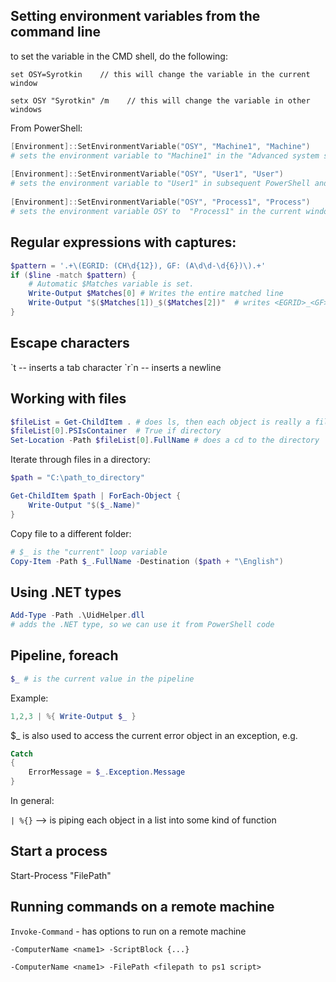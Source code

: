 ## Setting environment variables from the command line
to set the variable  in the CMD shell, do the following:

    set OSY=Syrotkin    // this will change the variable in the current window

    setx OSY "Syrotkin" /m    // this will change the variable in other windows

From PowerShell:

```powershell
[Environment]::SetEnvironmentVariable("OSY", "Machine1", "Machine")
# sets the environment variable to "Machine1" in the "Advanced system settings" (where I would normally set Environment variables)
	
[Environment]::SetEnvironmentVariable("OSY", "User1", "User")
# sets the environment variable to "User1" in subsequent PowerShell and cmd windows
	
[Environment]::SetEnvironmentVariable("OSY", "Process1", "Process")
# sets the environment variable OSY to  "Process1" in the current window (only)
```

## Regular expressions with captures:

```powershell
$pattern = '.+\(EGRID: (CH\d{12}), GF: (A\d\d-\d{6})\).+'
if ($line -match $pattern) {
	# Automatic $Matches variable is set.
	Write-Output $Matches[0] # Writes the entire matched line
	Write-Output "$($Matches[1])_$($Matches[2])"  # writes <EGRID>_<GF>
}
```
	
	
## Escape characters

\`t -- inserts a tab character
\`r`n -- inserts a newline

## Working with files

```powershell
$fileList = Get-ChildItem . # does ls, then each object is really a file, you can query its properties.
$fileList[0].PSIsContainer  # True if directory
Set-Location -Path $fileList[0].FullName # does a cd to the directory
```

Iterate through files in a directory:

```powershell
$path = "C:\path_to_directory"

Get-ChildItem $path | ForEach-Object {
    Write-Output "$($_.Name)" 
}
```

Copy file to a different folder:
```powershell
# $_ is the "current" loop variable
Copy-Item -Path $_.FullName -Destination ($path + "\English")
```


## Using .NET types

```powershell
Add-Type -Path .\UidHelper.dll
# adds the .NET type, so we can use it from PowerShell code
```	


## Pipeline, foreach

```powershell
$_ # is the current value in the pipeline
```
Example:
```powershell
1,2,3 | %{ Write-Output $_ } 
```
	
$_ is also used to access the current error object in an exception, e.g.
```powershell
Catch 
{
	ErrorMessage = $_.Exception.Message
}
```
	
In general:

`| %{}`  --> is piping each object in a list into some kind of function 
	
	
## Start a process
Start-Process "FilePath"


## Running commands on a remote machine

`Invoke-Command` - has options to run on a remote machine

`-ComputerName <name1> -ScriptBlock {...}`

`-ComputerName <name1> -FilePath <filepath to ps1 script>`
